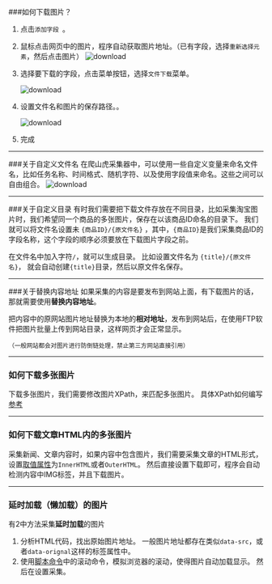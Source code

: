 ###如何下载图片？

1. 点击`添加字段 `。
2. 鼠标点击网页中的图片，程序自动获取图片地址。（已有字段，选择`重新选择元素`，然后点击图片）
    ![download](http://www.51pashanhu.com/img/download_0.png)
3. 选择要下载的字段，点击菜单按钮，选择`文件下载`菜单。
    
    ![download](http://www.51pashanhu.com/img/download_1.png)

4. 设置文件名和图片的保存路径。。

    ![download](http://www.51pashanhu.com/img/download_2.png)

5. 完成

---

###关于自定义文件名
在爬山虎采集器中，可以使用一些自定义变量来命名文件名，比如任务名称、时间格式、随机字符、以及使用字段值来命名。这些之间可以自由组合。
![download](http://www.51pashanhu.com/img/download_3.png)

---

###关于自定义目录
有时我们需要把下载文件存放在不同目录，比如采集淘宝图片时，我们希望同一个商品的多张图片，保存在以该商品ID命名的目录下。 我们就可以将文件名设置未 `{商品ID}/{原文件名}` ，其中，`{商品ID}`是我们采集商品ID的字段名称，这个字段的顺序必须要放在下载图片字段之前。

在文件名中加入字符`/`，就可以生成目录。  比如设置文件名为 `{title}/{原文件名}`， 就会自动创建`{title}`目录，然后以原文件名保存。


---

###关于替换内容地址
如果采集的内容是要发布到网站上面，有下载图片的话，那就需要使用**替换内容地址**。

把内容中的原网站图片地址替换为本地的**相对地址**，发布到网站后，在使用FTP软件把图片批量上传到网站目录，这样网页才会正常显示。 

    （一般网站都会对图片进行防倒链处理，禁止第三方网站直接引用）

---

### 如何下载多张图片
下载多张图片，我们需要修改图片XPath，来匹配多张图片。 具体XPath如何编写 [参考](http://www.51pashanhu.com/detail/138)

---

### 如何下载文章HTML内的多张图片
采集新闻、文章内容时，如果内容中包含图片，我们需要采集文章的HTML形式，设置[取值属性](attribute.md)为`InnerHTML`或者`OuterHTML`。 然后直接设置下载即可，程序会自动检测内容中IMG标签，并且下载图片。

---

### 延时加载（懒加载）的图片
有2中方法采集**延时加载**的图片

1. 分析HTML代码，找出原始图片地址。 一般图片地址都存在类似`data-src`，或者`data-orignal`这样的标签属性中。 
2. 使用[脚本命令](script.md)中的滚动命令，模拟浏览器的滚动，使得图片自动加载显示。 然后在设置采集。

